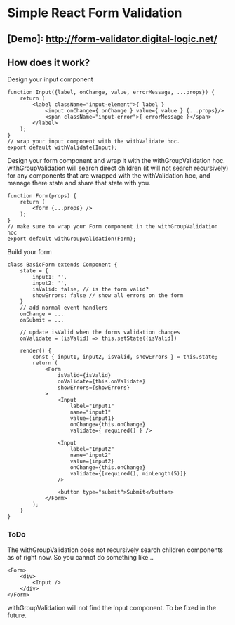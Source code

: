 # Simple React Form Validation

## [Demo]: http://form-validator.digital-logic.net/

## How does it work?

Design your input component
```
function Input({label, onChange, value, errorMessage, ...props}) {
    return (
        <label className="input-element">{ label }
            <input onChange={ onChange } value={ value } {...props}/>
            <span className="input-error">{ errorMessage }</span>
        </label>
    );
}
// wrap your input component with the withValidate hoc.
export default withValidate(Input);
```
Design your form component and wrap it with the withGroupValidation hoc.
withGroupValidation will search direct children (it will not search recursively) for any components that are wrapped with the withValidation hoc, and manage there state and share that state with you.
```
function Form(props) {
    return (
        <form {...props} />
    );
}
// make sure to wrap your Form component in the withGroupValidation hoc
export default withGroupValidation(Form);
```

Build your form
```
class BasicForm extends Component {
    state = {
        input1: '',
        input2: '',
        isValid: false, // is the form valid?
        showErrors: false // show all errors on the form
    }
    // add normal event handlers
    onChange = ...
    onSubmit = ...

    // update isValid when the forms validation changes
    onValidate = (isValid) => this.setState({isValid})

    render() {
        const { input1, input2, isValid, showErrors } = this.state;
        return (
            <Form
                isValid={isValid}
                onValidate={this.onValidate}
                showErrors={showErrors}
            >
                <Input
                    label="Input1"
                    name="input1"
                    value={input1}
                    onChange={this.onChange}
                    validate={ required() } />

                <Input
                    label="Input2"
                    name="input2"
                    value={input2}
                    onChange={this.onChange}
                    validate={[required(), minLength(5)]}
                />

                <button type="submit">Submit</button>
            </Form>
        );
    }
}
```


### ToDo
The withGroupValidation does not recursively search children components as of right now. So you cannot do something like...
```
<Form>
    <div>
        <Input />
    </div>
</Form>
```
withGroupValidation will not find the Input component. To be fixed in the future.
